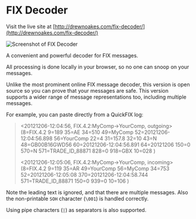 FIX Decoder
===========

Visit the live site at [http://drewnoakes.com/fix-decoder/](http://drewnoakes.com/fix-decoder/)

![Screenshot of FIX Decoder](https://raw.github.com/drewnoakes/fix-decoder/master/img/fix-decoder-screen-shot.png "A screen shot showing FIX Decoder in action")

A convenient and powerful decoder for FIX messages.

All processing is done locally in your browser, so no one can snoop on your messages.

Unlike the most prominent online FIX message decoder, this version is open source so
you can prove that your messages are safe.  This version supports a wider range of message
representations too, including multiple messages.

For example, you can paste directly from a QuickFIX log:

> &lt;20121206-12:04:56, FIX.4.2:MyComp-&gt;YourComp, outgoing&gt; (8=FIX.4.2 9=189 35=AE 34=510 49=MyComp 52=20121206-12:04:56.898 56=YourComp 22=4 31=157.8 32=10 43=N 48=GB00B16GWD56 60=20121206-12:04:56.891 64=20121206 150=0 570=N 571=TRADE_ID_88871 828=0 918=GBX 10=028 )
>
> &lt;20121206-12:05:06, FIX.4.2:MyComp-&gt;YourComp, incoming&gt; (8=FIX.4.2 9=119 35=AR 49=YourComp 56=MyComp 34=753 52=20121206-12:05:08 370=20121206-12:04:58.744 571=TRADE_ID_88871 150=0 939=0 10=106 )

Note the leading text is ignored, and that there are multiple messages.
Also the non-printable `SOH` character (`\001`) is handled correctly.

Using pipe characters (`|`) as separators is also supported.